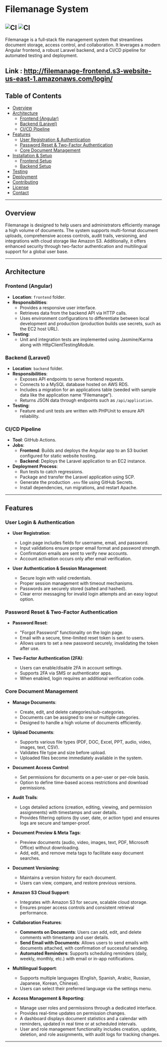 # Filemanage System
![CI](https://github.com/nmrepos/filemanage/actions/workflows/ci.yml/badge.svg)
![CI](https://github.com/nmrepos/filemanage/actions/workflows/deploy.yml/badge.svg)
---
Filemanage is a full‑stack file management system that streamlines document storage, access control, and collaboration. It leverages a modern Angular frontend, a robust Laravel backend, and a CI/CD pipeline for automated testing and deployment.

Link : http://filemanage-frontend.s3-website-us-east-1.amazonaws.com/login/
---

## Table of Contents

- [Overview](#overview)
- [Architecture](#architecture)
  - [Frontend (Angular)](#frontend-angular)
  - [Backend (Laravel)](#backend-laravel)
  - [CI/CD Pipeline](#cicd-pipeline)
- [Features](#features)
  - [User Registration & Authentication](#user-registration--authentication)
  - [Password Reset & Two-Factor Authentication](#password-reset--two-factor-authentication)
  - [Core Document Management](#core-document-management)
- [Installation & Setup](#installation--setup)
  - [Frontend Setup](#frontend-setup)
  - [Backend Setup](#backend-setup)
- [Testing](#testing)
- [Deployment](#deployment)
- [Contributing](#contributing)
- [License](#license)
- [Contact](#contact)

---

## Overview

Filemanage is designed to help users and administrators efficiently manage a high volume of documents. The system supports multi-format document uploads, comprehensive access controls, audit trails, versioning, and integrations with cloud storage like Amazon S3. Additionally, it offers enhanced security through two-factor authentication and multilingual support for a global user base.

---

## Architecture

### Frontend (Angular)

- **Location**: `frontend` folder.
- **Responsibilities**:
  - Provides a responsive user interface.
  - Retrieves data from the backend API via HTTP calls.
  - Uses environment configurations to differentiate between local development and production (production builds use secrets, such as the EC2 host URL).
- **Testing**:
  - Unit and integration tests are implemented using Jasmine/Karma along with HttpClientTestingModule.

### Backend (Laravel)

- **Location**: `backend` folder.
- **Responsibilities**:
  - Exposes API endpoints to serve frontend requests.
  - Connects to a MySQL database hosted on AWS RDS.
  - Includes a migration for an applications table (seeded with sample data like the application name “Filemanage”).
  - Returns JSON data through endpoints such as `/api/application`.
- **Testing**:
  - Feature and unit tests are written with PHPUnit to ensure API reliability.

### CI/CD Pipeline

- **Tool**: GitHub Actions.
- **Jobs**:
  - **Frontend**: Builds and deploys the Angular app to an S3 bucket configured for static website hosting.
  - **Backend**: Deploys the Laravel application to an EC2 instance.
- **Deployment Process**:
  - Run tests to catch regressions.
  - Package and transfer the Laravel application using SCP.
  - Generate the production `.env` file using GitHub Secrets.
  - Install dependencies, run migrations, and restart Apache.

---

## Features

### User Login & Authentication

- **User Registration**:
  - Login page includes fields for username, email, and password.
  - Input validations ensure proper email format and password strength.
  - Confirmation emails are sent to verify new accounts.
  - Account activation occurs only after email verification.

- **User Authentication & Session Management**:
  - Secure login with valid credentials.
  - Proper session management with timeout mechanisms.
  - Passwords are securely stored (salted and hashed).
  - Clear error messaging for invalid login attempts and an easy logout option.

### Password Reset & Two-Factor Authentication

- **Password Reset**:
  - "Forgot Password" functionality on the login page.
  - Email with a secure, time-limited reset token is sent to users.
  - Allows users to set a new password securely, invalidating the token after use.

- **Two-Factor Authentication (2FA)**:
  - Users can enable/disable 2FA in account settings.
  - Supports 2FA via SMS or authenticator apps.
  - When enabled, login requires an additional verification code.

### Core Document Management

- **Manage Documents**:
  - Create, edit, and delete categories/sub-categories.
  - Documents can be assigned to one or multiple categories.
  - Designed to handle a high volume of documents efficiently.

- **Upload Documents**:
  - Supports various file types (PDF, DOC, Excel, PPT, audio, video, images, text, CSV).
  - Validates file type and size before upload.
  - Uploaded files become immediately available in the system.

- **Document Access Control**:
  - Set permissions for documents on a per-user or per-role basis.
  - Option to define time-based access restrictions and download permissions.

- **Audit Trails**:
  - Logs detailed actions (creation, editing, viewing, and permission assignments) with timestamps and user details.
  - Provides filtering options (by user, date, or action type) and ensures logs are secure and tamper-proof.

- **Document Preview & Meta Tags**:
  - Preview documents (audio, video, images, text, PDF, Microsoft Office) without downloading.
  - Add, edit, and remove meta tags to facilitate easy document searches.

- **Document Versioning**:
  - Maintains a version history for each document.
  - Users can view, compare, and restore previous versions.

- **Amazon S3 Cloud Support**:
  - Integrates with Amazon S3 for secure, scalable cloud storage.
  - Ensures proper access controls and consistent retrieval performance.

- **Collaboration Features**:
  - **Comments on Documents**: Users can add, edit, and delete comments with timestamp and user details.
  - **Send Email with Documents**: Allows users to send emails with documents attached, with confirmation of successful sending.
  - **Automated Reminders**: Supports scheduling reminders (daily, weekly, monthly, etc.) with email or in-app notifications.

- **Multilingual Support**:
  - Supports multiple languages (English, Spanish, Arabic, Russian, Japanese, Korean, Chinese).
  - Users can select their preferred language via the settings menu.

- **Access Management & Reporting**:
  - Manage user roles and permissions through a dedicated interface.
  - Provides real-time updates on permission changes.
  - A dashboard displays document statistics and a calendar with reminders, updated in real time or at scheduled intervals.
  - User and role management functionality includes creation, update, deletion, and role assignments, with audit logs for tracking changes.

---
